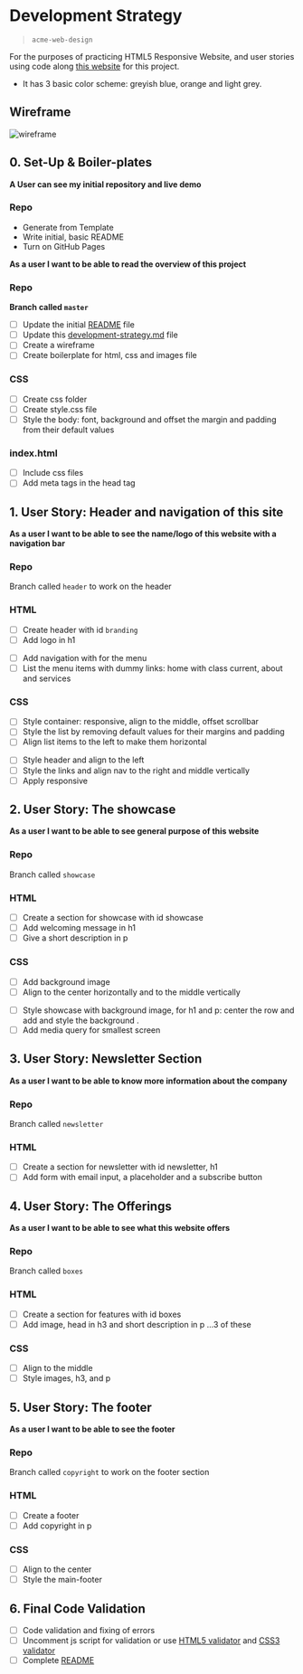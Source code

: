 # Development Strategy

> `acme-web-design`

For the purposes of practicing HTML5 Responsive Website, and user stories using code along [this website](https://www.youtube.com/watch?v=Wm6CUkswsNw) for this project.

- It has 3 basic color scheme: greyish blue, orange and light grey.

## Wireframe

<!-- include a wireframe for your project in this repository, and display it here -->
<!-- whimsical.com is a good site for getting started with wireframes -->
![wireframe](https://user-images.githubusercontent.com/45841105/84481749-d497a000-ac96-11ea-8d65-7a49cfe187e8.png)

## 0. Set-Up & Boiler-plates

__A User can see my initial repository and live demo__

### Repo

- Generate from Template
- Write initial, basic README
- Turn on GitHub Pages

__As a user I want to be able to read the overview of this project__

### Repo

  __Branch called  `master`__

- [ ] Update the initial [README](./README.md) file
- [ ] Update this [development-strategy.md](./development-strategy.md) file
- [ ] Create a wireframe
- [ ] Create boilerplate for html, css and images file

### CSS

- [ ] Create css folder
- [ ] Create style.css file
- [ ] Style the body: font, background and offset the margin and padding from their default values

### index.html

- [ ] Include css files
- [ ] Add meta tags in the head tag

## 1. User Story: Header and navigation of this site

__As a user I want to be able to see the name/logo of this website with a navigation bar__

### Repo

Branch called `header` to work on the header

### HTML

- [ ] Create header with id `branding`
- [ ] Add logo in h1
 >
- [ ] Add navigation with for the menu
- [ ] List the menu items with dummy links: home with class current, about and services

### CSS

- [ ] Style container: responsive, align to the middle, offset scrollbar
- [ ] Style the list by removing default values for their margins and padding
- [ ] Align list items to the left to make them horizontal
  >
- [ ] Style header and align to the left
- [ ] Style the links and align nav to the right and middle vertically
- [ ] Apply responsive

## 2. User Story: The showcase

__As a user I want to be able to see general purpose of this website__

### Repo

Branch called  `showcase`

### HTML

- [ ] Create a section for showcase with id showcase
- [ ] Add welcoming message in h1
- [ ] Give a short description in p

### CSS

- [ ] Add background image
- [ ] Align to the center horizontally and to the middle vertically
  >
- [ ] Style showcase with background image, for h1 and p: center the row and add and style the background . 
- [ ] Add media query for smallest screen 

## 3. User Story: Newsletter Section

__As a user I want to be able to know more information about the company__

### Repo

Branch called `newsletter`

### HTML

- [ ] Create a section for newsletter with id newsletter, h1
- [ ] Add form with email input, a placeholder and a subscribe button

## 4. User Story: The Offerings

__As a user I want to be able to see what this website offers__

### Repo

Branch called  `boxes`

### HTML

- [ ] Create a section for features with id boxes
- [ ] Add image, head in h3 and short description in p ...3 of these

### CSS

- [ ] Align to the middle
- [ ] Style images, h3, and p
  
## 5. User Story: The footer

__As a user I want to be able to see the footer__

### Repo

Branch called `copyright` to work on the footer section

### HTML

- [ ] Create a footer 
- [ ] Add copyright in p

### CSS

- [ ] Align to the center
- [ ] Style the main-footer

## 6. Final Code Validation

- [ ] Code validation and fixing of errors
- [ ] Uncomment js script for validation or use [HTML5 validator](validator.w3.org/) and [CSS3 validator](jigsaw.w3.org/css-validator)
- [ ] Complete [README](README.md)
